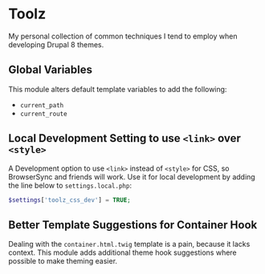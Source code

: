 # Toolz

My personal collection of common techniques I tend to employ when developing
Drupal 8 themes.

## Global Variables

This module alters default template variables to add the following:

- `current_path`
- `current_route`

## Local Development Setting to use `<link>` over `<style>`

A Development option to use `<link>` instead of `<style>` for CSS, so BrowserSync and friends will work. Use it for local development by adding the line below to `settings.local.php`:

```php
$settings['toolz_css_dev'] = TRUE;
```

## Better Template Suggestions for Container Hook

Dealing with the `container.html.twig` template is a pain, because it lacks context. This module adds additional theme hook suggestions where possible to make theming easier.
